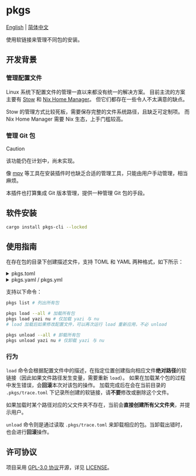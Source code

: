 # pkgs

[English](./README.md) | [简体中文](./README.zh-CN.md)

使用软链接来管理不同包的安装。

## 开发背景

### 管理配置文件

Linux 系统下配置文件的管理一直以来都没有统一的解决方案。
目前主流的方案主要有 [Stow](https://www.gnu.org/software/stow/manual/stow.html) 和 [Nix Home Manager](https://github.com/nix-community/home-manager)。
但它们都存在一些令人不太满意的缺点。

Stow 的管理方式比较死板，需要保存完整的文件系统路径，且缺乏可定制项。
而 Nix Home Manager 需要 Nix 生态，上手门槛较高。

### 管理 Git 包

> [!caution]
> 该功能仍在计划中，尚未实现。

像 [mpv](https://mpv.io/) 等工具在安装插件时也缺乏合适的管理工具，只能由用户手动管理，相当麻烦。

本插件也打算集成 Git 版本管理，提供一种管理 Git 包的手段。

## 软件安装

```bash
cargo install pkgs-cli --locked
```

## 使用指南

在存在包的目录下创建描述文件，支持 TOML 和 YAML 两种格式，如下所示：

<details>
<summary>pkgs.toml</summary>

```toml
# vars 字段，可选，用于配置变量
# 使用 ${var} 语法以调用变量
# 如要引用其他变量，必须按顺序声明
[vars]
CONFIG_DIR = "${HOME}/.config" # HOME 变量已内置
APP_DIR = "${HOME}/Apps"
NU_DIR = "${CONFIG_DIR}/nushell"

# packages 字段，必选，其下每个表对应一个包，对应当前目录下与包同名的目录
[packages.yazi]
type = "local" # 包类型，可选，默认为 local，当前仅支持 local

[packages.yazi.vars] # 包局部变量，仅在包内部可见
YAZI_DIR = "${CONFIG_DIR}/yazi"

[packages.yazi.maps] # maps 下的每个关系对应一个映射
"yazi.toml" = "${YAZI_DIR}/yazi.toml"         # maps 左边可以是包下面的一个文件
"my-custom" = "${YAZI_DIR}/plugins/my-plugin" # 也可以是一个文件夹
"keymap.toml" = "${YAZI_DIR}/keymap.toml"     # 右边则是对应要创建的软链接

"yazi.nu" = "${NU_DIR}/autoload/"             # 若映射文件同名，可直接以 / 结尾，省略文件名

[packages.nu.maps]
"config.nu" = "${NU_DIR}/"
```

</details>

<details>
<summary>pkgs.yaml / pkgs.yml</summary>

```yaml
# vars 字段，可选，用于配置变量
# 使用 ${var} 语法以调用变量
# 如要引用其他变量，必须按顺序声明
vars:
  CONFIG_DIR: ${HOME}/.config # HOME 变量已内置
  APP_DIR: ${HOME}/Apps
  NU_DIR: ${CONFIG_DIR}/nushell

# packages 字段，必选，其下每个表对应一个包，对应当前目录下与包同名的目录
packages:
  yazi:
    type: local # 包类型，可选，默认为 local，当前仅支持 local

    vars: # 包局部变量，仅在包内部可见
      YAZI_DIR: ${CONFIG_DIR}/yazi

    maps: # maps 下的每个关系对应一个映射
      yazi.toml: ${YAZI_DIR}/yazi.toml         # maps 左边可以是包下面的一个文件
      my-custom: ${YAZI_DIR}/plugins/my-plugin # 也可以是一个文件夹
      keymap.toml: ${YAZI_DIR}/keymap.toml     # 右边则是对应要创建的软链接

      yazi.nu: ${NU_DIR}/autoload/             # 若映射文件同名，可直接以 / 结尾，省略文件名

  nu:
    maps:
      config.nu: ${NU_DIR}/
```

</details>

支持以下命令：

```bash
pkgs list # 列出所有包

pkgs load --all # 加载所有包
pkgs load yazi nu # 仅加载 yazi 与 nu
# load 加载后如果修改配置文件，可以再次运行 load 重新应用，不必 unload

pkgs unload --all # 卸载所有包
pkgs unload yazi nu # 仅卸载 yazi 与 nu
```

### 行为

`load` 命令会根据配置文件中的描述，在指定位置创建指向相应文件**绝对路径**的软链接（因此如果文件路径发生变量，需要重新 `load`）。
如果在加载某个包的过程中发生错误，会**回滚**本次对该包的操作。
加载完成后在会在当前目录的 `.pkgs/trace.toml` 下记录所创建的软链接，请**不要**修改或删除这个文件。

如果加载时某个路径对应的父文件夹不存在，当前会**直接创建所有父文件夹**，并提示用户。

`unload` 命令则是通过读取 `.pkgs/trace.toml` 来卸载相应的包。当卸载出错时，也会进行**回滚**操作。

## 许可协议

项目采用 [GPL-3.0 协议](https://www.gnu.org/licenses/gpl-3.0.en.html)开源，详见 [LICENSE](./LICENSE)。
